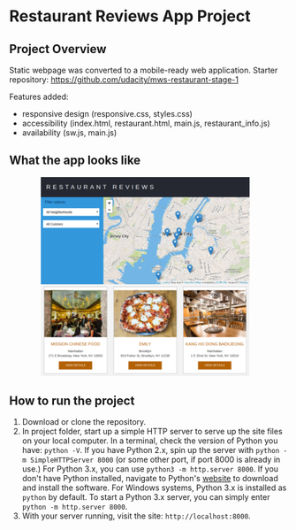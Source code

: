 # Restaurant Reviews App Project

## Project Overview
Static webpage was converted to a mobile-ready web application. 
Starter repository: https://github.com/udacity/mws-restaurant-stage-1

Features added: 
- responsive design (responsive.css, styles.css)
- accessibility (index.html, restaurant.html, main.js, restaurant_info.js)
- availability (sw.js, main.js)

## What the app looks like
![alt text](https://github.com/mtodtling/fend-restaurant-reviews-app/blob/master/img/home-page.png)

## How to run the project
1. Download or clone the repository.
2. In project folder, start up a simple HTTP server to serve up the site files on your local computer. In a terminal, check the version of Python you have: `python -V`. If you have Python 2.x, spin up the server with `python -m SimpleHTTPServer 8000` (or some other port, if port 8000 is already in use.) For Python 3.x, you can use `python3 -m http.server 8000`. If you don't have Python installed, navigate to Python's [website](https://www.python.org/) to download and install the software. For Windows systems, Python 3.x is installed as `python` by default. To start a Python 3.x server, you can simply enter `python -m http.server 8000`.
3. With your server running, visit the site: `http://localhost:8000`.
